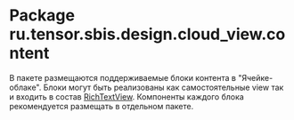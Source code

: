 # Package ru.tensor.sbis.design.cloud_view.content

В пакете размещаются поддерживаемые блоки контента в "Ячейке-облаке". Блоки могут быть реализованы
как самостоятельные view так и входить в состав [RichTextView](https://git.sbis.ru/mobileworkspace/android-utils/blob/rc-20.6100/richtext%2Fsrc%2Fmain%2Fjava%2Fru%2Ftensor%2Fsbis%2Frichtext%2Fview%2FRichTextView.java).
Компоненты каждого блока рекомендуется размещать в отдельном пакете.
